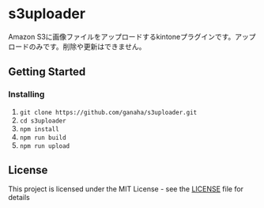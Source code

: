 # s3uploader

Amazon S3に画像ファイルをアップロードするkintoneプラグインです。アップロードのみです。削除や更新はできません。

## Getting Started

### Installing

1. `git clone https://github.com/ganaha/s3uploader.git`
2. `cd s3uploader`
3. `npm install`
4. `npm run build`
5. `npm run upload`

## License

This project is licensed under the MIT License - see the [LICENSE](LICENSE) file for details
